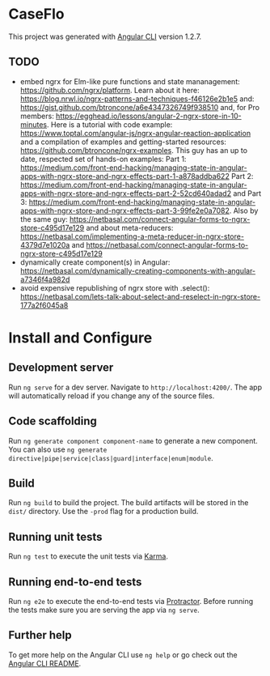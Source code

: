# CaseFlo

This project was generated with [Angular CLI](https://github.com/angular/angular-cli) version 1.2.7.

## TODO
- embed ngrx for Elm-like pure functions and state mananagement: https://github.com/ngrx/platform. Learn about it here: https://blog.nrwl.io/ngrx-patterns-and-techniques-f46126e2b1e5 
and: https://gist.github.com/btroncone/a6e4347326749f938510 and, for Pro members: https://egghead.io/lessons/angular-2-ngrx-store-in-10-minutes.  Here is a tutorial with code example: https://www.toptal.com/angular-js/ngrx-angular-reaction-application and a compilation of examples and getting-started resources: https://github.com/btroncone/ngrx-examples.  This guy has an up to date, respected set of hands-on examples: Part 1: https://medium.com/front-end-hacking/managing-state-in-angular-apps-with-ngrx-store-and-ngrx-effects-part-1-a878addba622 Part 2: https://medium.com/front-end-hacking/managing-state-in-angular-apps-with-ngrx-store-and-ngrx-effects-part-2-52cd640adad2 and Part 3: https://medium.com/front-end-hacking/managing-state-in-angular-apps-with-ngrx-store-and-ngrx-effects-part-3-99fe2e0a7082.  Also by the same guy: https://netbasal.com/connect-angular-forms-to-ngrx-store-c495d17e129 and about meta-reducers: https://netbasal.com/implementing-a-meta-reducer-in-ngrx-store-4379d7e1020a and https://netbasal.com/connect-angular-forms-to-ngrx-store-c495d17e129
- dynamically create component(s) in Angular: https://netbasal.com/dynamically-creating-components-with-angular-a7346f4a982d
- avoid expensive republishing of ngrx store with .select(): https://netbasal.com/lets-talk-about-select-and-reselect-in-ngrx-store-177a2f6045a8
                                                             

# Install and Configure
## Development server

Run `ng serve` for a dev server. Navigate to `http://localhost:4200/`. The app will automatically reload if you change any of the source files.

## Code scaffolding

Run `ng generate component component-name` to generate a new component. You can also use `ng generate directive|pipe|service|class|guard|interface|enum|module`.

## Build

Run `ng build` to build the project. The build artifacts will be stored in the `dist/` directory. Use the `-prod` flag for a production build.

## Running unit tests

Run `ng test` to execute the unit tests via [Karma](https://karma-runner.github.io).

## Running end-to-end tests

Run `ng e2e` to execute the end-to-end tests via [Protractor](http://www.protractortest.org/).
Before running the tests make sure you are serving the app via `ng serve`.

## Further help

To get more help on the Angular CLI use `ng help` or go check out the [Angular CLI README](https://github.com/angular/angular-cli/blob/master/README.md).
